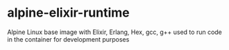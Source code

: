 # alpine-elixir-runtime
Alpine Linux base image with Elixir, Erlang, Hex, gcc, g++ used to run code in the container for development purposes
